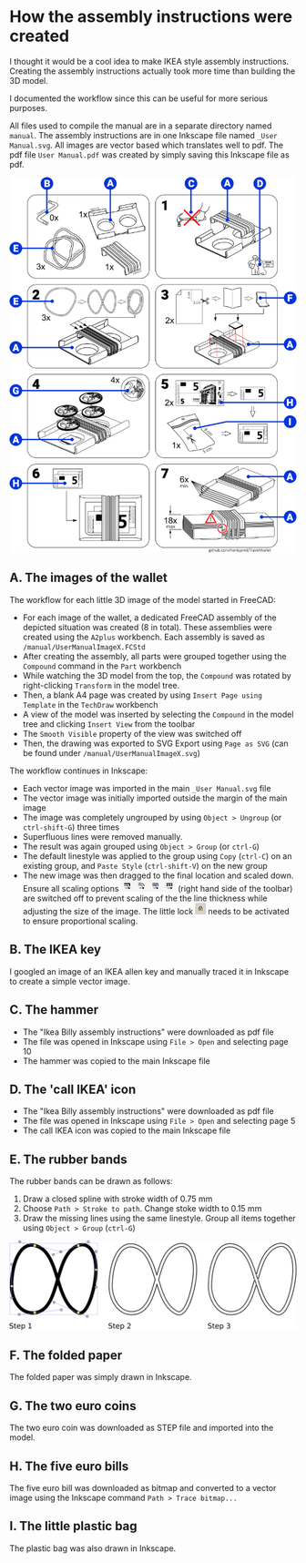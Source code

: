 # How the assembly instructions were created

I thought it would be a cool idea to make IKEA style assembly instructions. Creating the assembly instructions actually took more time than building the 3D model.

I documented the workflow since this can be useful for more serious purposes.

All files used to compile the manual are in a separate directory named `manual`. The assembly instructions are in one Inkscape file named `_User Manual.svg`. All images are vector based which translates well to pdf. The pdf file `User Manual.pdf` was created by simply saving this Inkscape file as pdf.

<p align="center">
  <img src="themakingof.png" alt="overview" width="600">
</p>

## A. The images of the wallet
The workflow for each little 3D image of the model started in FreeCAD:
* For each image of the wallet, a dedicated FreeCAD assembly of the depicted situation was created (8 in total). These assemblies were created using the `A2plus` workbench. Each assembly is saved as `/manual/UserManualImageX.FCStd`
* After creating the assembly, all parts were grouped together using the `Compound` command in the `Part` workbench
* While watching the 3D model from the top, the `Compound` was rotated by right-clicking `Transform` in the model tree.  
* Then, a blank A4 page was created by using `Insert Page using Template` in the `TechDraw` workbench
* A view of the model was inserted by selecting the `Compound` in the model tree and clicking `Insert View` from the toolbar
* The `Smooth Visible` property of the view was switched off
* Then, the drawing was exported to SVG Export using `Page as SVG` (can be found under `/manual/UserManualImageX.svg`)

The workflow continues in Inkscape:
* Each vector image was imported in the main `_User Manual.svg` file
* The vector image was initially imported outside the margin of the main image
* The image was completely ungrouped by using `Object > Ungroup` (or `ctrl-shift-G`) three times
* Superfluous lines were removed manually.
* The result was again grouped using `Object > Group` (or `ctrl-G`)
* The default linestyle was applied to the group using `Copy` (`ctrl-C`) on an existing group, and `Paste Style` (`ctrl-shift-V`) on the new group
* The new image was then dragged to the final location and scaled down. Ensure all scaling options <img src="scale_options.png" alt="options" height="20"> (right hand side of the toolbar) are switched off to prevent scaling of the the line thickness while adjusting the size of the image. The little lock <img src="little_lock.png" alt="options" height="20"> needs to be activated to ensure proportional scaling.

## B. The IKEA key
I googled an image of an IKEA allen key and manually traced it in Inkscape to create a simple vector image.

## C. The hammer
* The "Ikea Billy assembly instructions" were downloaded as pdf file
* The file was opened in Inkscape using `File > Open` and selecting page 10
* The hammer was copied to the main Inkscape file

## D. The 'call IKEA' icon
* The "Ikea Billy assembly instructions" were downloaded as pdf file
* The file was opened in Inkscape using `File > Open` and selecting page 5
* The call IKEA icon was copied to the main Inkscape file

## E. The rubber bands
The rubber bands can be drawn as follows:

1. Draw a closed spline with stroke width of 0.75 mm
1. Choose `Path > Stroke to path`. Change stoke width to 0.15 mm
1. Draw the missing lines using the same linestyle. Group all items together using `Object > Group` (`ctrl-G`)

<p align="left">
  <img src="rubberband.png" alt="step 3" width="600">
</p>  

## F. The folded paper
The folded paper was simply drawn in Inkscape.

## G. The two euro coins
The two euro coin was downloaded as STEP file and imported into the model.

## H. The five euro bills
The five euro bill was downloaded as bitmap and converted to a vector image using the Inkscape command `Path > Trace bitmap...`

## I. The little plastic bag
The plastic bag was also drawn in Inkscape.
